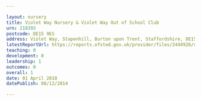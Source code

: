 ```yaml
---

layout: nursery
title: Violet Way Nursery & Violet Way Out of School Club
urn: 218393
postcode: DE15 9ES
address: Violet Way, Stapenhill, Burton upon Trent, Staffordshire, DE15 9ES
latestReportUrl: https://reports.ofsted.gov.uk/provider/files/2444926/urn/218393.pdf
teaching: 0
development: 0
leadership: 1
outcomes: 0
overall: 1
date: 01 April 2018 
datePublish: 08/12/2014

---
```

